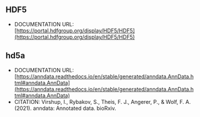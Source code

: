 ## HDF5 
- DOCUMENTATION URL:[https://portal.hdfgroup.org/display/HDF5/HDF5](https://portal.hdfgroup.org/display/HDF5/HDF5)
## hd5a
- DOCUMENTATION URL:[https://anndata.readthedocs.io/en/stable/generated/anndata.AnnData.html#anndata.AnnData](https://anndata.readthedocs.io/en/stable/generated/anndata.AnnData.html#anndata.AnnData)
- CITATION: Virshup, I., Rybakov, S., Theis, F. J., Angerer, P., & Wolf, F. A. (2021). anndata: Annotated data. bioRxiv.
